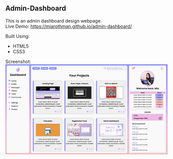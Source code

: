 ## Admin-Dashboard

This is an admin dashboard design webpage.  
Live Demo: https://miarothman.github.io/admin-dashboard/


Built Using:
- HTML5
- CSS3

Screenshot:
<img src="images/project-card/screenshot6.png">
